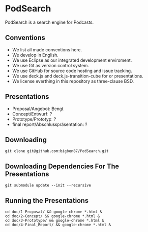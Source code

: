 PodSearch
=========

PodSearch is a search engine for Podcasts.

Conventions
-----------

-   We list all made conventions here.
-   We develop in English.
-   We use Eclipse as our integrated development enviroment.
-   We use Git as version control system.
-   We use GitHub for source code hosting and issue tracking.
-   We use deck.js and deck.js-transition-cube for or presentations.
-   We license everthing in this repository as three-clause BSD.

Presentations
-------------

-   Proposal/Angebot: Bengt
-   Concept/Entwurf: ?
-   Prototype/Prototyp: ?
-   final report/Abschlusspräsentation: ?

Downloading
-----------

    git clone git@github.com:bigben87/PodSearch.git


Downloading Dependencies For The Presentations
----------------------------------------------

    git submodule update --init --recursive

Running the Presentations
-------------------------

    cd doc/1-Proposal/ && google-chrome *.html &
    cd doc/2-Concept/ && google-chrome *.html &
    cd doc/3-Prototype/ && google-chrome *.html &
    cd doc/4-Final_Report/ && google-chrome *.html &
